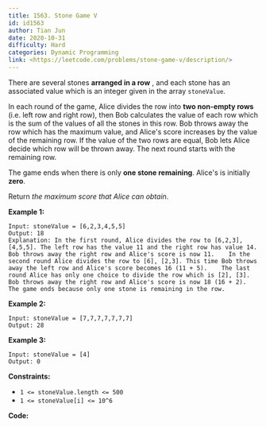 ```yaml
---
title: 1563. Stone Game V
id: id1563
author: Tian Jun
date: 2020-10-31
difficulty: Hard
categories: Dynamic Programming
link: <https://leetcode.com/problems/stone-game-v/description/>
---
```


There are several stones  **arranged in a row** , and each stone has an
associated value which is an integer given in the array `stoneValue`.

In each round of the game, Alice divides the row into **two non-empty rows**
(i.e. left row and right row), then Bob calculates the value of each row which
is the sum of the values of all the stones in this row. Bob throws away the
row which has the maximum value, and Alice's score increases by the value of
the remaining row. If the value of the two rows are equal, Bob lets Alice
decide which row will be thrown away. The next round starts with the remaining
row.

The game ends when there is only **one stone remaining**. Alice's is initially
**zero**.

Return _the maximum score that Alice can obtain_.



**Example 1:**
            
	Input: stoneValue = [6,2,3,4,5,5]    
	Output: 18    
	Explanation: In the first round, Alice divides the row to [6,2,3], [4,5,5]. The left row has the value 11 and the right row has value 14. Bob throws away the right row and Alice's score is now 11.    In the second round Alice divides the row to [6], [2,3]. This time Bob throws away the left row and Alice's score becomes 16 (11 + 5).    The last round Alice has only one choice to divide the row which is [2], [3]. Bob throws away the right row and Alice's score is now 18 (16 + 2). The game ends because only one stone is remaining in the row.    

**Example 2:**
            
	Input: stoneValue = [7,7,7,7,7,7,7]    
	Output: 28    

**Example 3:**
            
	Input: stoneValue = [4]    
	Output: 0    



**Constraints:**

  * `1 <= stoneValue.length <= 500`
  * `1 <= stoneValue[i] <= 10^6`


**Code:**
